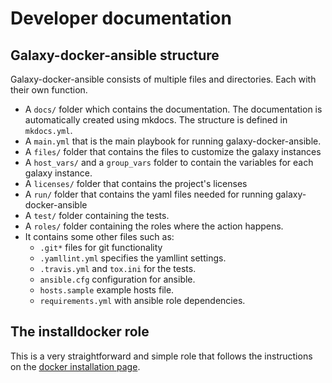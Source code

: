 # Developer documentation

## Galaxy-docker-ansible structure
Galaxy-docker-ansible consists of multiple files and directories. Each with
their own function.
* A `docs/` folder which contains the documentation. The documentation is automatically created using mkdocs. The structure is defined in `mkdocs.yml`.
* A `main.yml` that is the main playbook for running galaxy-docker-ansible.
* A `files/` folder that contains the files to customize the galaxy instances
* A `host_vars/` and a `group_vars` folder to contain the variables for each galaxy instance.
* A `licenses/` folder that contains the project's licenses
* A `run/` folder that contains the yaml files needed for running galaxy-docker-ansible
* A `test/` folder containing the tests.
* A `roles/` folder containing the roles where the action happens.
* It contains some other files such as:
  * `.git*` files for git functionality
  * `.yamllint.yml` specifies the yamllint settings.
  * `.travis.yml` and `tox.ini` for the tests.
  * `ansible.cfg` configuration for ansible.
  * `hosts.sample` example hosts file.
  * `requirements.yml` with ansible role dependencies.

## The installdocker role
This is a very straightforward and simple role that follows the instructions on
the [docker installation page](https://docs.docker.com/engine/installation/linux/docker-ce/ubuntu/).
